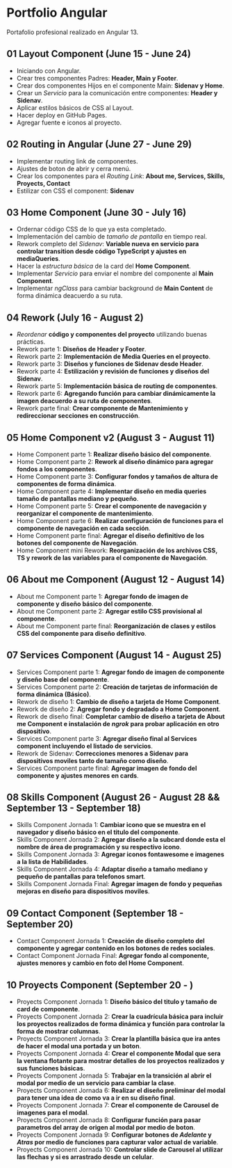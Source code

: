 # Portfolio Angular

Portafolio profesional realizado en Angular 13.

## 01 Layout Component (June 15 - June 24)

- Iniciando con Angular.
- Crear tres componentes Padres: **Header, Main y Footer**.
- Crear dos componentes Hijos en el componente Main: **Sidenav y Home**.
- Crear un _Servicio_ para la comunicación entre componentes: **Header y Sidenav**.
- Aplicar estilos básicos de CSS al Layout.
- Hacer deploy en GitHub Pages.
- Agregar fuente e iconos al proyecto.

## 02 Routing in Angular (June 27 - June 29)

- Implementar routing link de componentes.
- Ajustes de boton de abrir y cerra menú.
- Crear los componentes para el _Routing Link_: **About me, Services, Skills, Proyects, Contact**
- Estilizar con CSS el component: **Sidenav**

## 03 Home Component (June 30 - July 16)

- Ordernar código CSS de lo que ya esta completado.
- Implementación del cambio de _tamaño de pantalla_ en tiempo real.
- Rework completo del _Sidenav_: **Variable nueva en servicio para controlar transition desde código TypeScript y ajustes en mediaQueries**.
- Hacer la _estructura básica_ de la card del **Home Component**.
- Implementar _Servicio_ para enviar el nombre del componente al **Main Component**.
- Implementar _ngClass_ para cambiar background de **Main Content** de forma dinámica deacuerdo a su ruta.

## 04 Rework (July 16 - August 2)

- _Reordenar_ **código y componentes del proyecto** utilizando buenas prácticas.
- Rework parte 1: **Diseños de Header y Footer**.
- Rework parte 2: **Implementación de Media Queries en el proyecto**.
- Rework parte 3: **Diseños y funciones de Sidenav desde Header**.
- Rework parte 4: **Estilización y revisión de funciones y diseños del Sidenav**.
- Rework parte 5: **Implementación básica de routing de componentes**.
- Rework parte 6: **Agregando función para cambiar dinámicamente la imagen deacuerdo a su ruta de componentes**.
- Rework parte final: **Crear componente de Mantenimiento y redireccionar secciones en construcción**.

## 05 Home Component v2 (August 3 - August 11)

- Home Component parte 1: **Realizar diseño básico del componente**.
- Home Component parte 2: **Rework al diseño dinámico para agregar fondos a los componentes**.
- Home Component parte 3: **Configurar fondos y tamaños de altura de componentes de forma dinámica**.
- Home Component parte 4: **Implementar diseño en media queries tamaño de pantallas mediano y pequeño**.
- Home Component parte 5: **Crear el componente de navegación y reorganizar el componente de mantenimiento**.
- Home Component parte 6: **Realizar configuración de funciones para el componente de navegación en cada sección**.
- Home Component parte final: **Agregar el diseño definitivo de los botones del componente de Navegación**.
- Home Component mini Rework: **Reorganización de los archivos CSS, TS y rework de las variables para el componente de Navegación**.

## 06 About me Component (August 12 - August 14)

- About me Component parte 1: **Agregar fondo de imagen de componente y diseño básico del componente**.
- About me Component parte 2: **Agregar estilo CSS provisional al componente**.
- About me Component parte final: **Reorganización de clases y estilos CSS del componente para diseño definitivo**.

## 07 Services Component (August 14 - August 25)

- Services Component parte 1: **Agregar fondo de imagen de componente y diseño base del componente**.
- Services Component parte 2: **Creación de tarjetas de información de forma dinámica (Básico)**.
- Rework de diseño 1: **Cambio de diseño a tarjeta de Home Component**.
- Rework de diseño 2: **Agregar fondo y degradado a Home Component**.
- Rework de diseño final: **Completar cambio de diseño a tarjeta de About me Component e instalación de _ngrok_ para probar aplicación en otro dispositivo**.
- Services Component parte 3: **Agregar diseño final al Services component incluyendo el listado de servicios**.
- Rework de Sidenav: **Correcciones menores a Sidenav para dispositivos moviles tanto de tamaño como diseño**.
- Services Component parte final: **Agregar imagen de fondo del componente y ajustes menores en cards**.

## 08 Skills Component (August 26 - August 28 && September 13 - September 18)

- Skills Component Jornada 1: **Cambiar icono que se muestra en el navegador y diseño básico en el titulo del componente**.
- Skills Component Jornada 2: **Agregar diseño a la subcard donde esta el nombre de área de programación y su respectivo icono**.
- Skills Component Jornada 3: **Agregar iconos fontawesome e imagenes a la lista de Habilidades**.
- Skills Component Jornada 4: **Adaptar diseño a tamaño mediano y pequeño de pantallas para telefonos smart**.
- Skills Component Jornada Final: **Agregar imagen de fondo y pequeñas mejoras en diseño para dispositivos moviles**.

## 09 Contact Component (September 18 - September 20)

- Contact Component Jornada 1: **Creación de diseño completo del componente y agregar contenido en los botones de redes sociales**.
- Contact Component Jornada Final: **Agregar fondo al componente, ajustes menores y cambio en foto del Home Component**.

## 10 Proyects Component (September 20 - )

- Proyects Component Jornada 1: **Diseño básico del titulo y tamaño de card de componente**.
- Proyects Component Jornada 2: **Crear la cuadrícula básica para incluir los proyectos realizados de forma dinámica y función para controlar la forma de mostrar columnas**.
- Proyects Component Jornada 3: **Crear la plantilla básica que ira antes de hacer el modal una portada y un boton**.
- Proyects Component Jornada 4: **Crear el componente Modal que sera la ventana flotante para mostrar detalles de los proyectos realizados y sus funciones básicas**.
- Proyects Component Jornada 5: **Trabajar en la transición al abrir el modal por medio de un servicio para cambiar la clase**.
- Proyects Component Jornada 6: **Realizar el diseño preliminar del modal para tener una idea de como va a ir en su diseño final**.
- Proyects Component Jornada 7: **Crear el componente de Carousel de imagenes para el modal**.
- Proyects Component Jornada 8: **Configurar función para pasar parametros del array de origen al modal por medio de boton**.
- Proyects Component Jornada 9: **Configurar botones de _Adelante_ y _Atras_ por medio de funciones para capturar valor actual de variable**.
- Proyects Component Jornada 10: **Controlar slide de Carousel al utilizar las flechas y si es arrastrado desde un celular**.
